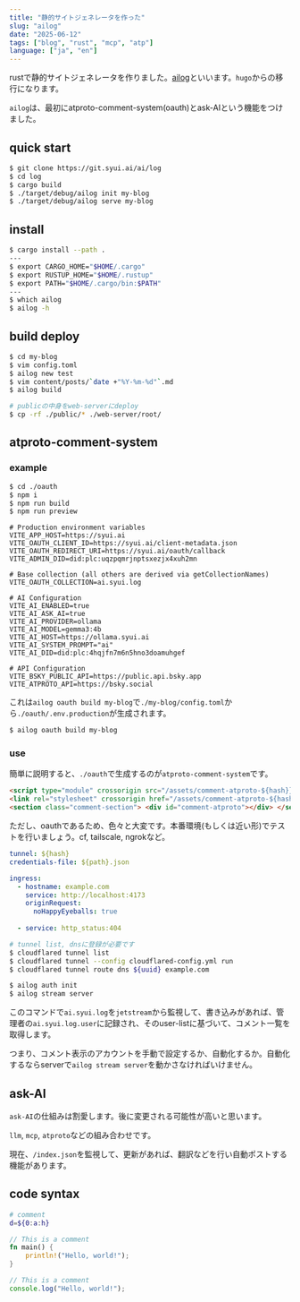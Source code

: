 ```yaml
---
title: "静的サイトジェネレータを作った"
slug: "ailog"
date: "2025-06-12"
tags: ["blog", "rust", "mcp", "atp"]
language: ["ja", "en"]
---
```


rustで静的サイトジェネレータを作りました。[ailog](https://git.syui.ai/ai/log)といいます。`hugo`からの移行になります。

`ailog`は、最初にatproto-comment-system(oauth)とask-AIという機能をつけました。

## quick start

```sh
$ git clone https://git.syui.ai/ai/log
$ cd log
$ cargo build
$ ./target/debug/ailog init my-blog
$ ./target/debug/ailog serve my-blog
```

## install

```sh
$ cargo install --path .
---
$ export CARGO_HOME="$HOME/.cargo"
$ export RUSTUP_HOME="$HOME/.rustup"
$ export PATH="$HOME/.cargo/bin:$PATH"
---
$ which ailog
$ ailog -h
```

## build deploy

```sh
$ cd my-blog
$ vim config.toml
$ ailog new test
$ vim content/posts/`date +"%Y-%m-%d"`.md
$ ailog build

# publicの中身をweb-serverにdeploy
$ cp -rf ./public/* ./web-server/root/
```

## atproto-comment-system

### example

```sh
$ cd ./oauth
$ npm i
$ npm run build
$ npm run preview
```

```sh:ouath/.env.production
# Production environment variables
VITE_APP_HOST=https://syui.ai
VITE_OAUTH_CLIENT_ID=https://syui.ai/client-metadata.json
VITE_OAUTH_REDIRECT_URI=https://syui.ai/oauth/callback
VITE_ADMIN_DID=did:plc:uqzpqmrjnptsxezjx4xuh2mn

# Base collection (all others are derived via getCollectionNames)
VITE_OAUTH_COLLECTION=ai.syui.log

# AI Configuration
VITE_AI_ENABLED=true
VITE_AI_ASK_AI=true
VITE_AI_PROVIDER=ollama
VITE_AI_MODEL=gemma3:4b
VITE_AI_HOST=https://ollama.syui.ai
VITE_AI_SYSTEM_PROMPT="ai"
VITE_AI_DID=did:plc:4hqjfn7m6n5hno3doamuhgef

# API Configuration
VITE_BSKY_PUBLIC_API=https://public.api.bsky.app
VITE_ATPROTO_API=https://bsky.social
```

これは`ailog oauth build my-blog`で`./my-blog/config.toml`から`./oauth/.env.production`が生成されます。

```sh
$ ailog oauth build my-blog
```

### use

簡単に説明すると、`./oauth`で生成するのが`atproto-comment-system`です。

```html
<script type="module" crossorigin src="/assets/comment-atproto-${hash}}.js"></script>
<link rel="stylesheet" crossorigin href="/assets/comment-atproto-${hash}.css">
<section class="comment-section"> <div id="comment-atproto"></div> </section>
```

ただし、oauthであるため、色々と大変です。本番環境(もしくは近い形)でテストを行いましょう。cf, tailscale, ngrokなど。

```yml:cloudflared-config.yml
tunnel: ${hash}
credentials-file: ${path}.json

ingress:
  - hostname: example.com
    service: http://localhost:4173
    originRequest:
      noHappyEyeballs: true
      
  - service: http_status:404
```

```sh
# tunnel list, dnsに登録が必要です
$ cloudflared tunnel list
$ cloudflared tunnel --config cloudflared-config.yml run
$ cloudflared tunnel route dns ${uuid} example.com
```

```sh
$ ailog auth init
$ ailog stream server
```

このコマンドで`ai.syui.log`を`jetstream`から監視して、書き込みがあれば、管理者の`ai.syui.log.user`に記録され、そのuser-listに基づいて、コメント一覧を取得します。

つまり、コメント表示のアカウントを手動で設定するか、自動化するか。自動化するならserverで`ailog stream server`を動かさなければいけません。

## ask-AI

`ask-AI`の仕組みは割愛します。後に変更される可能性が高いと思います。

`llm`, `mcp`, `atproto`などの組み合わせです。

現在、`/index.json`を監視して、更新があれば、翻訳などを行い自動ポストする機能があります。

## code syntax

```zsh:/path/to/test.zsh
# comment
d=${0:a:h}
```

```rust:/path/to/test.rs
// This is a comment
fn main() {
    println!("Hello, world!");
}
```

```js:/path/to/test.js
// This is a comment
console.log("Hello, world!");
```

